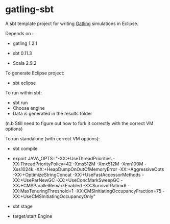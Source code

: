 gatling-sbt
===========

A sbt template project for writing [Gatling](https://github.com/excilys/gatling.git) simulations in Eclipse.

Depends on :

* gatling 1.2.1

* sbt 0.11.3

* Scala 2.9.2

To generate Eclipse project:

* sbt eclipse

To run within sbt:

* sbt run
* Choose engine 
* Data is generated in the results folder

(n.b Still need to figure out how to fork it correctly with the correct VM options)

To run standalone (with correct VM options):

* sbt compile

* export JAVA_OPTS="-XX:+UseThreadPriorities -XX:ThreadPriorityPolicy=42 -Xms512M -Xmx512M -Xmn100M -Xss1024k -XX:+HeapDumpOnOutOfMemoryError -XX:+AggressiveOpts -XX:+OptimizeStringConcat -XX:+UseFastAccessorMethods -XX:+UseParNewGC -XX:+UseConcMarkSweepGC -XX:+CMSParallelRemarkEnabled -XX:SurvivorRatio=8 -XX:MaxTenuringThreshold=1 -XX:CMSInitiatingOccupancyFraction=75 -XX:+UseCMSInitiatingOccupancyOnly"

* sbt stage

* target/start Engine



